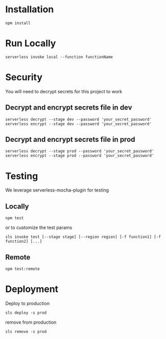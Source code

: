 # Installation
`npm install`

# Run Locally
`serverless invoke local --function functionName`

# Security
You will need to decrypt secrets for this project to work

## Decrypt and encrypt secrets file in dev
```shell
serverless decrypt --stage dev --password 'your_secret_password'
serverless encrypt --stage dev --password 'your_secret_password'
```

## Decrypt and encrypt secrets file in prod
```shell
serverless decrypt --stage prod --password 'your_secret_password'
serverless encrypt --stage prod --password 'your_secret_password'
```

# Testing
We leverage serverless-mocha-plugin for testing
## Locally
```
npm test
```
or to customize the test params
```
sls invoke test [--stage stage] [--region region] [-f function1] [-f function2] [...]
```
## Remote
```
npm test:remote
```
# Deployment
Deploy to production
```
sls deploy -s prod
```
remove from production
```
sls remove -s prod
```

